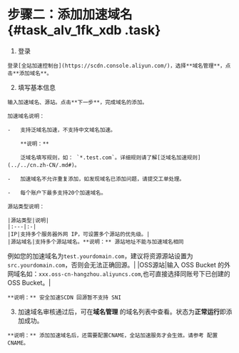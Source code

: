 # 步骤二：添加加速域名 {#task_alv_1fk_xdb .task}

1.   登录 

    登录[全站加速控制台](https://scdn.console.aliyun.com/)，选择**域名管理**，点击**添加域名**。

2.   填写基本信息 

    输入加速域名、源站。点击**下一步**，完成域名的添加。

    加速域名说明：

    -   支持泛域名加速，不支持中文域名加速。

        **说明：** 

        泛域名填写规则，如： `*.test.com`。详细规则请了解[泛域名加速规则](../../cn.zh-CN/.md#)。

    -   加速域名不允许重复添加，如发现域名已添加问题，请提交工单处理。

    -   每个账户下最多支持20个加速域名。

    源站类型说明：

    |源站类型|说明|
    |:---|:-|
    |IP|支持多个服务器外网 IP，可设置多个源站的优先级。|
    |源站域名|支持多个源站域名。**说明：** 源站地址不能与加速域名相同

例如您的加速域名为`test.yourdomain.com`，建议将资源源站设置为`src.yourdomain.com`，否则会无法正确回源。|
    |OSS源站|输入 OSS Bucket 的外网域名如：`xxx.oss-cn-hangzhou.aliyuncs.com`,也可直接选择同账号下已创建的 OSS Bucket。|

    **说明：** 安全加速SCDN 回源暂不支持 SNI

3.   加速域名审核通过后，可在**域名管理** 的域名列表中查看。状态为**正常运行**即添加成功。 

    **说明：** 添加加速域名后，还需要配置CNAME，全站加速服务才会生效。请参考 配置CNAME。


